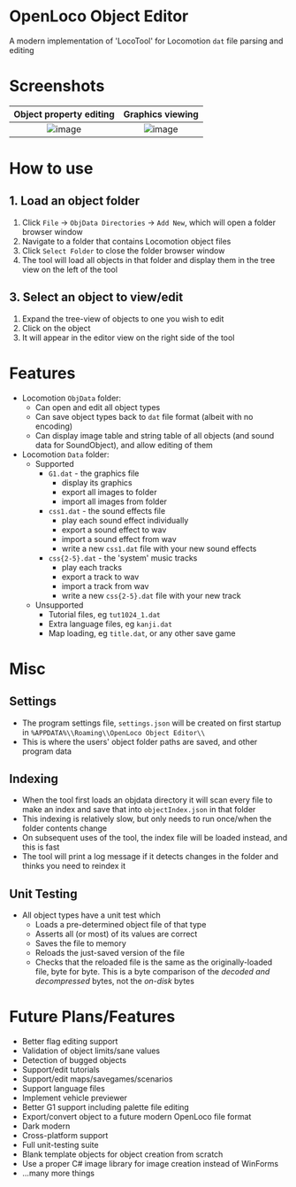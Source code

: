 # OpenLoco Object Editor
A modern implementation of 'LocoTool' for Locomotion `dat` file parsing and editing

# Screenshots

Object property editing    |  Graphics viewing
:-------------------------:|:-------------------------:
![image](https://github.com/user-attachments/assets/5178ca31-aa9f-4fb7-a026-d24f98dbe65a)  |  ![image](https://github.com/user-attachments/assets/b04b106c-2cce-4d4e-b8da-e655eede5bc1)

# How to use

## 1. Load an object folder
1. Click `File` -> `ObjData Directories` -> `Add New`, which will open a folder browser window
2. Navigate to a folder that contains Locomotion object files
3. Click `Select Folder` to close the folder browser window
4. The tool will load all objects in that folder and display them in the tree view on the left of the tool

## 3. Select an object to view/edit
1. Expand the tree-view of objects to one you wish to edit
2. Click on the object
3. It will appear in the editor view on the right side of the tool

# Features

- Locomotion `ObjData` folder:
  - Can open and edit all object types
  - Can save object types back to `dat` file format (albeit with no encoding)
  - Can display image table and string table of all objects (and sound data for SoundObject), and allow editing of them
- Locomotion `Data` folder:
  - Supported
    - `G1.dat` - the graphics file
      - display its graphics
      - export all images to folder
      - import all images from folder
    - `css1.dat` - the sound effects file
      - play each sound effect individually
      - export a sound effect to wav
      - import a sound effect from wav
      - write a new `css1.dat` file with your new sound effects
    - `css{2-5}.dat` - the 'system' music tracks
      - play each tracks
      - export a track to wav
      - import a track from wav
      - write a new `css{2-5}.dat` file with your new track
  - Unsupported
    - Tutorial files, eg `tut1024_1.dat`
    - Extra language files, eg `kanji.dat`
    - Map loading, eg `title.dat`, or any other save game

# Misc

## Settings
- The program settings file, `settings.json` will be created on first startup in `%APPDATA%\\Roaming\\OpenLoco Object Editor\\`
- This is where the users' object folder paths are saved, and other program data

## Indexing
- When the tool first loads an objdata directory it will scan every file to make an index and save that into `objectIndex.json` in that folder
- This indexing is relatively slow, but only needs to run once/when the folder contents change
- On subsequent uses of the tool, the index file will be loaded instead, and this is fast
- The tool will print a log message if it detects changes in the folder and thinks you need to reindex it

## Unit Testing
- All object types have a unit test which
  - Loads a pre-determined object file of that type
  - Asserts all (or most) of its values are correct
  - Saves the file to memory
  - Reloads the just-saved version of the file
  - Checks that the reloaded file is the same as the originally-loaded file, byte for byte. This is a byte comparison of the *decoded and decompressed* bytes, not the *on-disk* bytes

# Future Plans/Features
- Better flag editing support
- Validation of object limits/sane values
- Detection of bugged objects
- Support/edit tutorials
- Support/edit maps/savegames/scenarios
- Support language files
- Implement vehicle previewer
- Better G1 support including palette file editing
- Export/convert object to a future modern OpenLoco file format
- Dark modern
- Cross-platform support
- Full unit-testing suite
- Blank template objects for object creation from scratch
- Use a proper C# image library for image creation instead of WinForms
- ...many more things
